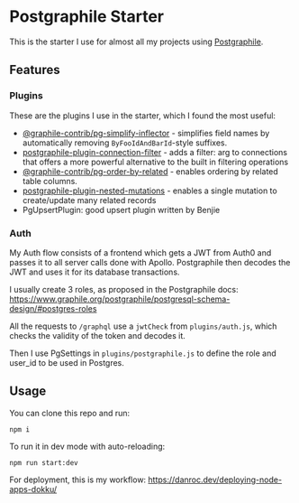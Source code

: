 # Postgraphile Starter

This is the starter I use for almost all my projects using [Postgraphile](https://www.graphile.org/postgraphile/introduction/).

## Features

### Plugins

These are the plugins I use in the starter, which I found the most useful:

- [@graphile-contrib/pg-simplify-inflector](https://github.com/graphile-contrib/pg-simplify-inflector) - simplifies field names by automatically removing `ByFooIdAndBarId`-style suffixes.
- [postgraphile-plugin-connection-filter](https://github.com/graphile-contrib/postgraphile-plugin-connection-filter) - adds a filter: arg to connections that offers a more powerful alternative to the built in filtering operations
- [@graphile-contrib/pg-order-by-related](https://github.com/graphile-contrib/pg-order-by-related) - enables ordering by related table columns.
- [postgraphile-plugin-nested-mutations](https://github.com/mlipscombe/postgraphile-plugin-nested-mutations) - enables a single mutation to create/update many related records
- PgUpsertPlugin: good upsert plugin written by Benjie

### Auth

My Auth flow consists of a frontend which gets a JWT from Auth0 and passes it to all server calls done with Apollo. Postgraphile then decodes the JWT and uses it for its database transactions.

I usually create 3 roles, as proposed in the Postgraphile docs: https://www.graphile.org/postgraphile/postgresql-schema-design/#postgres-roles

All the requests to `/graphql` use a `jwtCheck` from `plugins/auth.js`, which checks the validity of the token and decodes it.

Then I use PgSettings in `plugins/postgraphile.js` to define the role and user_id to be used in Postgres.

## Usage

You can clone this repo and run:

```
npm i
```

To run it in dev mode with auto-reloading:

```
npm run start:dev
```

For deployment, this is my workflow: https://danroc.dev/deploying-node-apps-dokku/
